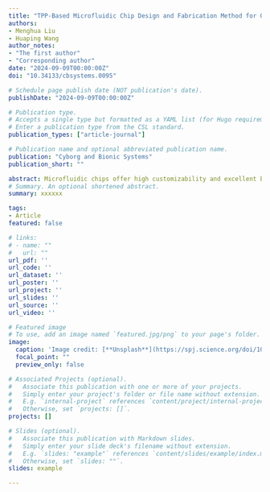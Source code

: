 ```yaml
---
title: "TPP-Based Microfluidic Chip Design and Fabrication Method for Optimized Nerve Cells Directed Growth"
authors:
- Menghua Liu
- Huaping Wang
author_notes:
- "The first author"
- "Corresponding author"
date: "2024-09-09T00:00:00Z"
doi: "10.34133/cbsystems.0095"

# Schedule page publish date (NOT publication's date).
publishDate: "2024-09-09T00:00:00Z"

# Publication type.
# Accepts a single type but formatted as a YAML list (for Hugo requirements).
# Enter a publication type from the CSL standard.
publication_types: ["article-journal"]

# Publication name and optional abbreviated publication name.
publication: "Cyborg and Bionic Systems"
publication_short: ""

abstract: Microfluidic chips offer high customizability and excellent biocompatibility, holding important promise for the precise control of biological growth at the microscale. However, the microfluidic chips employed in the studies of regulating cell growth are typically fabricated through 2D photolithography. This approach partially restricts the diversity of cell growth platform designs and manufacturing efficiency. This paper presents a method for designing and manufacturing neural cell culture microfluidic chips (NCMC) using two-photon polymerization (TPP), where the discrete and directional cell growth is optimized through studying the associated geometric parameters of on-chip microchannels. This study involves simulations and discussions regarding the effects of different hatching distances on the mold surface topography and printing time in the Describe print preview module, which determines the appropriate printing accuracy corresponding to the desired mold structure. With the assistance of the 3D maskless lithography system, micron-level rapid printing of target molds with different dimensions were achieved. For NCMC with different geometric parameters, COMSOL software was used to simulate the local flow velocity and shear stress characteristics within the microchannels. SH-SY5Y cells were selected for directional differentiation experiments on NCMC with different geometric parameters. The results demonstrate that the TPP-based manufacturing method efficiently constructs neural microfluidic chips with high precision, optimizing the discrete and directional cell growth. We anticipate that our method for designing and manufacturing NCMC will hold great promise in construction and application of microscale 3D drug models.
# Summary. An optional shortened abstract.
summary: xxxxxx

tags:
- Article
featured: false

# links:
# - name: ""
#   url: ""
url_pdf: ''
url_code: ''
url_dataset: ''
url_poster: ''
url_project: ''
url_slides: ''
url_source: ''
url_video: ''

# Featured image
# To use, add an image named `featured.jpg/png` to your page's folder. 
image:
  caption: 'Image credit: [**Unsplash**](https://spj.science.org/doi/10.34133/research.0414#F1)'
  focal_point: ""
  preview_only: false

# Associated Projects (optional).
#   Associate this publication with one or more of your projects.
#   Simply enter your project's folder or file name without extension.
#   E.g. `internal-project` references `content/project/internal-project/index.md`.
#   Otherwise, set `projects: []`.
projects: []

# Slides (optional).
#   Associate this publication with Markdown slides.
#   Simply enter your slide deck's filename without extension.
#   E.g. `slides: "example"` references `content/slides/example/index.md`.
#   Otherwise, set `slides: ""`.
slides: example

---
```


<!-- {{% callout note %}}
Click the *Cite* button above to demo the feature to enable visitors to import publication metadata into their reference management software.
{{% /callout %}}

{{% callout note %}}
Create your slides in Markdown - click the *Slides* button to check out the example.
{{% /callout %}}

Add the publication's **full text** or **supplementary notes** here. You can use rich formatting such as including [code, math, and images](https://docs.hugoblox.com/content/writing-markdown-latex/). -->
